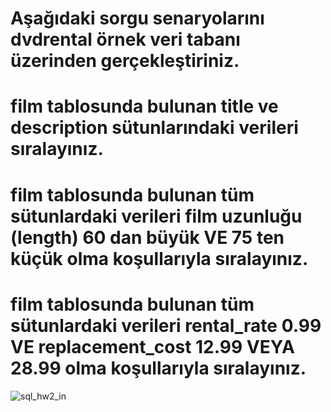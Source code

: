 # Aşağıdaki sorgu senaryolarını dvdrental örnek veri tabanı üzerinden gerçekleştiriniz.

# film tablosunda bulunan title ve description sütunlarındaki verileri sıralayınız.
# film tablosunda bulunan tüm sütunlardaki verileri film uzunluğu (length) 60 dan büyük VE 75 ten küçük olma koşullarıyla sıralayınız.
# film tablosunda bulunan tüm sütunlardaki verileri rental_rate 0.99 VE replacement_cost 12.99 VEYA 28.99 olma koşullarıyla sıralayınız.
![sql_hw2_in](https://github.com/ugurcok/postqsql/assets/72262726/d2bdcd27-1eff-4044-9264-1ee9c6333fc8)
